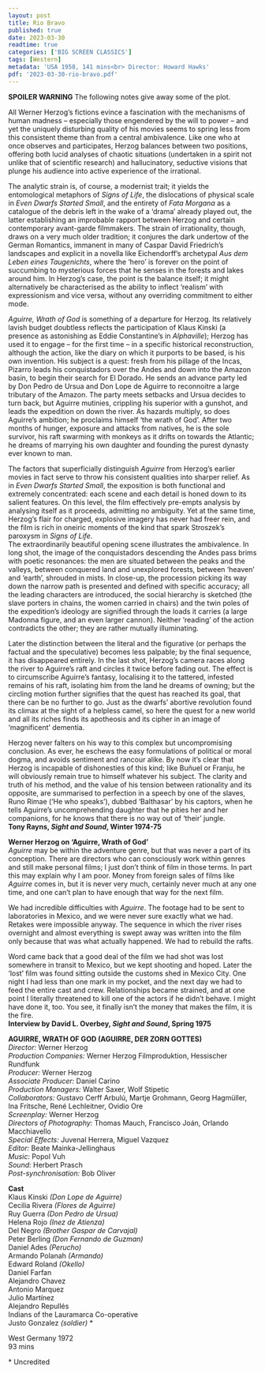 ```yaml
---
layout: post
title: Rio Bravo
published: true
date: 2023-03-30
readtime: true
categories: ['BIG SCREEN CLASSICS']
tags: [Western]
metadata: 'USA 1958, 141 mins<br> Director: Howard Hawks'
pdf: '2023-03-30-rio-bravo.pdf'
---
```


**SPOILER WARNING** The following notes give away some of the plot.

All Werner Herzog’s fictions evince a fascination with the mechanisms of human madness – especially those engendered by the will to power – and yet the uniquely disturbing quality of his movies seems to spring less from this consistent theme than from a central ambivalence. Like one who at once observes and participates, Herzog balances between two positions, offering both lucid analyses of chaotic situations (undertaken in a spirit not unlike that of scientific research) and hallucinatory, seductive visions that plunge his audience into active experience of the irrational.

The analytic strain is, of course, a modernist trait; it yields the entomological metaphors of _Signs of Life_, the dislocations of physical scale in _Even Dwarfs Started Small_, and the entirety of _Fata Morgana_ as a catalogue of the debris left in the wake of a ‘drama’ already played out, the latter establishing an improbable rapport between Herzog and certain contemporary avant-garde filmmakers. The strain of irrationality, though, draws on a very much older tradition; it conjures the dark undertow of the German Romantics, immanent in many of Caspar David Friedrich’s landscapes and explicit in a novella like Eichendorff’s archetypal _Aus dem Leben eines Taugenichts_, where the ‘hero’ is forever on the point of succumbing to mysterious forces that he senses in the forests and lakes around him. In Herzog’s case, the point is the balance itself; it might alternatively be characterised as the ability to inflect ‘realism’ with expressionism and vice versa, without any overriding commitment to either mode.

_Aguirre, Wrath of God_ is something of a departure for Herzog. Its relatively lavish budget doubtless reflects the participation of Klaus Kinski (a presence as astonishing as Eddie Constantine’s in _Alphaville_); Herzog has used it to engage – for the first time – in a specific historical reconstruction, although the action, like the diary on which it purports to be based, is his own invention. His subject is a quest: fresh from his pillage of the Incas, Pizarro leads his conquistadors over the Andes and down into the Amazon basin, to begin their search for El Dorado. He sends an advance party led by Don Pedro de Ursua and Don Lope de Aguirre to reconnoitre a large tributary of the Amazon. The party meets setbacks and Ursua decides to turn back, but Aguirre mutinies, crippling his superior with a gunshot, and leads the expedition on down the river. As hazards multiply, so does Aguirre’s ambition; he proclaims himself ‘the wrath of God’. After two months of hunger, exposure and attacks from natives, he is the sole survivor, his raft swarming with monkeys as it drifts on towards the Atlantic; he dreams of marrying his own daughter and founding the purest dynasty ever known to man.

The factors that superficially distinguish _Aguirre_ from Herzog’s earlier movies in fact serve to throw his consistent qualities into sharper relief. As in _Even Dwarfs Started Small_, the exposition is both functional and extremely concentrated: each scene and each detail is honed down to its salient features. On this level, the film effectively pre-empts analysis by analysing itself as it proceeds, admitting no ambiguity. Yet at the same time, Herzog’s flair for charged, explosive imagery has never had freer rein, and the film is rich in oneiric moments of the kind that spark Stroszek’s paroxysm in _Signs of Life_.  
The extraordinarily beautiful opening scene illustrates the ambivalence. In long shot, the image of the conquistadors descending the Andes pass brims with poetic resonances: the men are situated between the peaks and the valleys, between conquered land and unexplored forests, between ‘heaven’ and ‘earth’, shrouded in mists. In close-up, the procession picking its way down the narrow path is presented and defined with specific accuracy; all the leading characters are introduced, the social hierarchy is sketched (the slave porters in chains, the women carried in chairs) and the twin poles of the expedition’s ideology are signified through the loads it carries (a large Madonna figure, and an even larger cannon). Neither ‘reading’ of the action contradicts the other; they are rather mutually illuminating.

Later the distinction between the literal and the figurative (or perhaps the factual and the speculative) becomes less palpable; by the final sequence, it has disappeared entirely. In the last shot, Herzog’s camera races along the river to Aguirre’s raft and circles it twice before fading out. The effect is to circumscribe Aguirre’s fantasy, localising it to the tattered, infested remains of his raft, isolating him from the land he dreams of owning; but the circling motion further signifies that the quest has reached its goal, that there can be no further to go. Just as the dwarfs’ abortive revolution found its climax at the sight of a helpless camel, so here the quest for a new world and all its riches finds its apotheosis and its cipher in an image of ‘magnificent’ dementia.

Herzog never falters on his way to this complex but uncompromising conclusion. As ever, he eschews the easy formulations of political or moral dogma, and avoids sentiment and rancour alike. By now it’s clear that Herzog is incapable of dishonesties of this kind; like Buñuel or Franju, he will obviously remain true to himself whatever his subject. The clarity and truth of his method, and the value of his tension between rationality and its opposite, are summarised to perfection in a speech by one of the slaves, Runo Rimae (‘He who speaks’), dubbed ‘Balthasar’ by his captors, when he tells Aguirre’s uncomprehending daughter that he pities her and her companions, for he knows that there is no way out of ‘their’ jungle.  
**Tony Rayns, _Sight and Sound_, Winter 1974-75**  

**Werner Herzog on ‘Aguirre, Wrath of God’**  
_Aguirre_ may be within the adventure genre, but that was never a part of its conception. There are directors who can consciously work within genres and still make personal films; I just don’t think of film in those terms. In part this may explain why I am poor. Money from foreign sales of films like _Aguirre_ comes in, but it is never very much, certainly never much at any one time, and one can’t plan to have enough that way for the next film.

We had incredible difficulties with _Aguirre_. The footage had to be sent to laboratories in Mexico, and we were never sure exactly what we had. Retakes were impossible anyway. The sequence in which the river rises overnight and almost everything is swept away was written into the film only because that was what actually happened. We had to rebuild the rafts.

Word came back that a good deal of the film we had shot was lost somewhere in transit to Mexico, but we kept shooting and hoped. Later the ‘lost’ film was found sitting outside the customs shed in Mexico City. One night I had less than one mark in my pocket, and the next day we had to feed the entire cast and crew. Relationships became strained, and at one point I literally threatened to kill one of the actors if he didn’t behave. I might have done it, too. You see, it finally isn’t the money that makes the film, it is the fire.  
**Interview by David L. Overbey, _Sight and Sound_, Spring 1975**  

**AGUIRRE, WRATH OF GOD (AGUIRRE, DER ZORN GOTTES)**  
_Director:_ Werner Herzog  
_Production Companies:_ Werner Herzog Filmproduktion,
Hessischer Rundfunk  
_Producer:_ Werner Herzog  
_Associate Producer:_ Daniel Carino  
_Production Managers:_ Walter Saxer, Wolf Stipetic  
_Collaborators:_ Gustavo Cerff Arbulú, Martje Grohmann, Georg Hagmüller, Ina Fritsche, René Lechleitner, Ovidio Ore  
_Screenplay:_ Werner Herzog  
_Directors of Photography:_ Thomas Mauch, Francisco Joán,
Orlando Macchiavello  
_Special Effects:_ Juvenal Herrera, Miguel Vazquez  
_Editor:_ Beate Mainka-Jellinghaus  
_Music:_ Popol Vuh  
_Sound:_ Herbert Prasch  
_Post-synchronisation:_ Bob Oliver  

**Cast**  
Klaus Kinski _(Don Lope de Aguirre)_  
Cecilia Rivera _(Flores de Aguirre)_  
Ruy Guerra _(Don Pedro de Ursua)_  
Helena Rojo _(Inez de Atienza)_  
Del Negro _(Brother Gaspar de Carvajal)_  
Peter Berling _(Don Fernando de Guzman)_  
Daniel Ades _(Perucho)_  
Armando Polanah _(Armando)_  
Edward Roland _(Okello)_  
Daniel Farfan  
Alejandro Chavez  
Antonio Marquez  
Julio Martínez  
Alejandro Repullés  
Indians of the Lauramarca Co-operative  
Justo Gonzalez _(soldier)_ *  

West Germany 1972  
93 mins  

\* Uncredited  
<!--stackedit_data:
eyJoaXN0b3J5IjpbODA3NzYzOTgwXX0=
-->